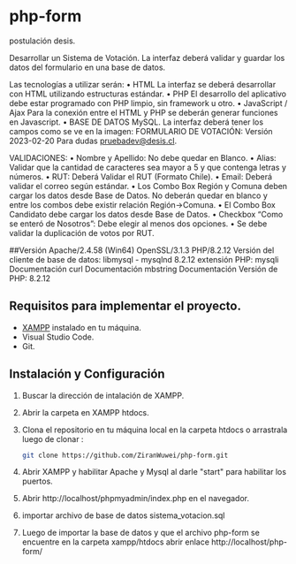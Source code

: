 # php-form
postulación desis.

Desarrollar un Sistema de Votación. La interfaz deberá validar y
guardar los datos del formulario en una base de datos.

Las tecnologías a utilizar serán:
• HTML
La interfaz se deberá desarrollar con HTML utilizando estructuras estándar.
• PHP
El desarrollo del aplicativo debe estar programado con PHP limpio, sin framework u
otro.
• JavaScript / Ajax
Para la conexión entre el HTML y PHP se deberán generar funciones en Javascript. 
• BASE DE DATOS
 MySQL.
La interfaz deberá tener los campos como se ve en la imagen:
FORMULARIO DE VOTACIÓN:
Versión 2023-02-20
Para dudas pruebadev@desis.cl.

VALIDACIONES:
• Nombre y Apellido: No debe quedar en Blanco.
• Alias: Validar que la cantidad de caracteres sea mayor a 5 y que contenga letras y
números.
• RUT: Deberá Validar el RUT (Formato Chile).
• Email: Deberá validar el correo según estándar.
• Los Combo Box Región y Comuna deben cargar los datos desde Base de Datos. No
deberán quedar en blanco y entre los combos debe existir relación Región->Comuna.
• El Combo Box Candidato debe cargar los datos desde Base de Datos.
• Checkbox “Como se enteró de Nosotros”: Debe elegir al menos dos opciones.
• Se debe validar la duplicación de votos por RUT.

##Versión
Apache/2.4.58 (Win64) OpenSSL/3.1.3 PHP/8.2.12
Versión del cliente de base de datos: libmysql - mysqlnd 8.2.12
extensión PHP: mysqli Documentación curl Documentación mbstring Documentación
Versión de PHP: 8.2.12

## Requisitos para implementar el proyecto.

- [XAMPP](https://www.apachefriends.org/index.html) instalado en tu máquina.
- Visual Studio Code.
- Git.

## Instalación y Configuración

1. Buscar la dirección de intalación de XAMPP.
2. Abrir la carpeta en XAMPP htdocs.
3. Clona el repositorio en tu máquina local en la carpeta htdocs o arrastrala luego de clonar :

   ```bash
   git clone https://github.com/ZiranWuwei/php-form.git
   
4. Abrir XAMPP y habilitar Apache y Mysql al darle "start" para habilitar los puertos.
5. Abrir http://localhost/phpmyadmin/index.php en el navegador.
6. importar archivo de base de datos sistema_votacion.sql
7. Luego de importar la base de datos y que el archivo php-form se encuentre en la carpeta xampp/htdocs abrir enlace http://localhost/php-form/

